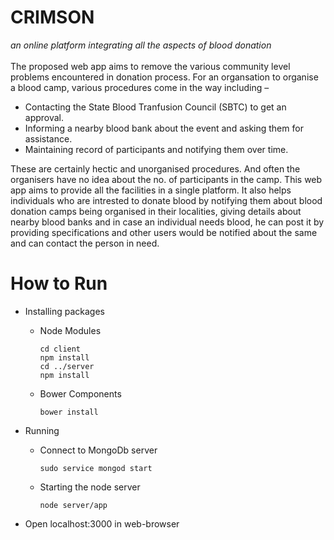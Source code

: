 # CRIMSON
*an online platform integrating all the aspects of blood donation*
<br><br>
The proposed web app aims to remove the various community level
problems encountered in donation process. For an organsation to organise a
blood camp, various procedures come in the way including –
* Contacting the State Blood Tranfusion Council (SBTC) to get an approval.
* Informing a nearby blood bank about the event and asking them for
assistance.
* Maintaining record of participants and notifying them over time.

These are certainly hectic and unorganised procedures. And often the organisers
have no idea about the no. of participants in the camp. This web app aims to
provide all the facilities in a single platform.
It also helps individuals who are intrested to donate blood by notifying
them about blood donation camps being organised in their localities, giving
details about nearby blood banks and in case an individual needs blood, he can
post it by providing specifications and other users would be notified about the
same and can contact the person in need.

# How to Run

* Installing packages
  * Node Modules
    ```
    cd client
    npm install
    cd ../server
    npm install
    ```  
    
  * Bower Components
    ```cd client
    bower install
    ```    
    
* Running 
  * Connect to MongoDb server<br>
    ```
    sudo service mongod start
    ```
  * Starting the node server<br>
    ```
    node server/app
    ```

* Open localhost:3000 in web-browser
